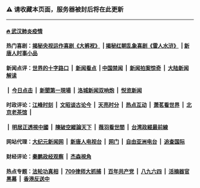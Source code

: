 ### ⚠️ 请收藏本页面，服务器被封后将在此更新

---

#### [🔥 武汉肺炎疫情](http://64.227.49.10:10000/videos/corona/)

#### 热门喜剧：[揭秘央视运作喜剧《大裤衩》](http://64.227.49.10:10000/videos/res/big-shorts/) &nbsp;|&nbsp;[揭秘红朝乱象喜剧《雷人水浒》](http://64.227.49.10:10000/videos/res/OutlawsOfMarsh/) &nbsp;|&nbsp;[新唐人时事小品](http://64.227.49.10:10000/videos/res/comedy/)

#### 新闻点评：[世界的十字路口](http://64.227.49.10/tanghao/) &nbsp;|&nbsp; [新闻看点](http://64.227.49.10/news-insight/) &nbsp;|&nbsp;[中国禁闻](http://64.227.49.10/ntdtv-news/) &nbsp;|&nbsp; [新闻拍案惊奇](http://64.227.49.10/dayu/) &nbsp;|&nbsp; [大陆新闻解读](http://64.227.49.10/ntdtv-comedy/)
####   &nbsp;|&nbsp;  [今日点击](http://64.227.49.10/news-click/)  &nbsp;|&nbsp; [新聞第一現場](http://64.227.49.10/primary-scene/) &nbsp;|&nbsp; [洛城新闻双响炮](http://64.227.49.10/la-news/) &nbsp;|&nbsp; [悦览新闻](http://64.227.49.10/dingyue/)

#### 时政评论：[江峰时刻](http://64.227.49.10/today-in-history/) &nbsp;|&nbsp; [文昭谈古论今](http://64.227.49.10/wenzhao/) &nbsp;|&nbsp; [天亮时分](http://64.227.49.10/tianliang/) &nbsp;|&nbsp; [热点互动](http://64.227.49.10/ntdtv-rdhd/) &nbsp;|&nbsp; [萧茗看世界](http://64.227.49.10/simonegao/) &nbsp;|&nbsp; [北京老茶馆](http://64.227.49.10/teahouse/)  &nbsp;|&nbsp;  
####   &nbsp;|&nbsp;  [明居正透視中國](http://64.227.49.10/decoding-china/)  &nbsp;|&nbsp; [陳破空縱論天下](http://64.227.49.10/pokong/)  &nbsp;|&nbsp; [薇羽看世間](http://64.227.49.10/weiyu/)  &nbsp;|&nbsp; [台湾政經最前線](http://64.227.49.10/taiwan/)   

#### 网站代理：[大纪元新闻网](http://64.227.49.10:10080/gb/) &nbsp;|&nbsp; [新唐人电视台](http://64.227.49.10:8808/gb/) &nbsp;|&nbsp; [网门](http://64.227.49.10:11000/) &nbsp;|&nbsp; [自由亚洲电台](http://64.227.49.10:9800/mandarin/) &nbsp;|&nbsp; [追查国际](http://64.227.49.10:10010/)

#### 财经评论：[秦鹏政经观察](http://64.227.49.10/qinpeng/) &nbsp;|&nbsp; [杰森視角 ](http://64.227.49.10/jason/)

#### 热点专题：[法轮功真相](http://64.227.49.10:10000/videos/truth.html) &nbsp;|&nbsp; [709律师大抓捕](http://64.227.49.10:10000/videos/709/) &nbsp;|&nbsp; [百年共产党](http://64.227.49.10:10000/videos/ccp.html) &nbsp;|&nbsp; [八九六四](http://64.227.49.10:10000/videos/88/)  &nbsp;|&nbsp; [活摘器官黑幕](http://64.227.49.10:10000/videos/res/Organs/)  &nbsp;|&nbsp; [香港反送中](http://64.227.49.10:10000/videos/res/hk/) 

<img src='http://gfw-breaker.win/link5.md' width='0px' height='0px'/>
